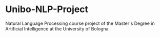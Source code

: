 # Unibo-NLP-Project
Natural Language Processing course project of the Master's Degree in Artificial Intelligence at the University of Bologna

